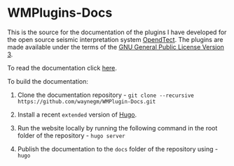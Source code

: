 # WMPlugins-Docs

This is the source for the documentation of the plugins I have developed for the open source seismic interpretation system
<a href="http://www.opendtect.org/" target="_blank">OpendTect</a>. The plugins are made available under the terms of the
[GNU General Public License Version 3](docs/LICENSE).

To read the documentation click [here](http://waynegm.github.io/WMPlugin-Docs/).

To build the documentation:

1. Clone the documentation repository - ```git clone --recursive https://github.com/waynegm/WMPlugin-Docs.git ```

2. Install a recent `extended` version of [Hugo](https://gohugo.io).

3. Run the website locally by running the following command in the root folder of the repository - ```hugo server```

4. Publish the documentation to the ```docs``` folder of the repository using - ```hugo```

